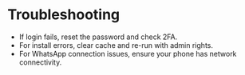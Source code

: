 
# Troubleshooting
- If login fails, reset the password and check 2FA.
- For install errors, clear cache and re-run with admin rights.
- For WhatsApp connection issues, ensure your phone has network connectivity.
